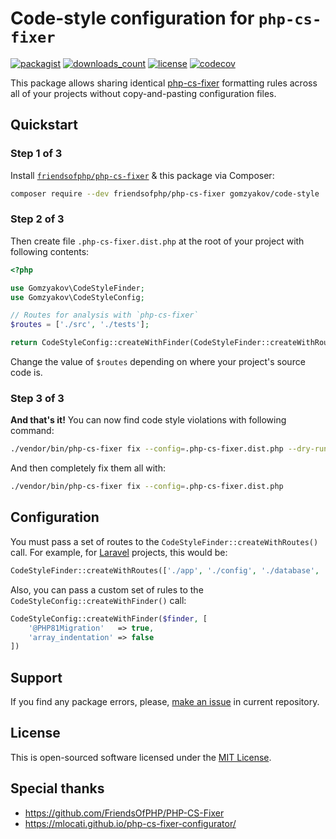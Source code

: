 # Code-style configuration for `php-cs-fixer`

[![packagist](https://img.shields.io/packagist/v/gomzyakov/code-style.svg)](https://packagist.org/packages/gomzyakov/code-style)
[![downloads_count](https://img.shields.io/packagist/dt/gomzyakov/code-style.svg)](https://packagist.org/packages/gomzyakov/code-style)
[![license](https://img.shields.io/badge/License-MIT-green.svg)](https://github.com/gomzyakov/code-style/blob/development/LICENSE)
[![codecov](https://codecov.io/gh/gomzyakov/code-style/branch/main/graph/badge.svg?token=4CYTVMVUYV)](https://codecov.io/gh/gomzyakov/code-style)

This package allows sharing identical [php-cs-fixer](https://github.com/PHP-CS-Fixer/PHP-CS-Fixer) formatting rules across all of your projects without copy-and-pasting configuration files.

## Quickstart

### Step 1 of 3

Install [`friendsofphp/php-cs-fixer`](https://github.com/FriendsOfPHP/PHP-CS-Fixer) & this package via Composer:

```sh
composer require --dev friendsofphp/php-cs-fixer gomzyakov/code-style
```

### Step 2 of 3

Then create file `.php-cs-fixer.dist.php` at the root of your project with following contents:

```php
<?php

use Gomzyakov\CodeStyleFinder;
use Gomzyakov\CodeStyleConfig;

// Routes for analysis with `php-cs-fixer`
$routes = ['./src', './tests'];

return CodeStyleConfig::createWithFinder(CodeStyleFinder::createWithRoutes($routes));
```

Change the value of `$routes` depending on where your project's source code is.

### Step 3 of 3

**And that's it!** You can now find code style violations with following command:

```sh
./vendor/bin/php-cs-fixer fix --config=.php-cs-fixer.dist.php --dry-run
```

And then completely fix them all with:

```sh
./vendor/bin/php-cs-fixer fix --config=.php-cs-fixer.dist.php
```

## Configuration

You must pass a set of routes to the `CodeStyleFinder::createWithRoutes()` call. For example, for [Laravel](https://laravel.com) projects, this would be:

```php
CodeStyleFinder::createWithRoutes(['./app', './config', './database', './routes', './tests'])
```

Also, you can pass a custom set of rules to the `CodeStyleConfig::createWithFinder()` call:

```php
CodeStyleConfig::createWithFinder($finder, [
    '@PHP81Migration'   => true,
    'array_indentation' => false
])
```

## Support

If you find any package errors, please, [make an issue](https://github.com/gomzyakov/code-style/issues) in current repository.

## License

This is open-sourced software licensed under the [MIT License](https://github.com/gomzyakov/code-style/blob/main/LICENSE).

## Special thanks

- https://github.com/FriendsOfPHP/PHP-CS-Fixer
- https://mlocati.github.io/php-cs-fixer-configurator/
